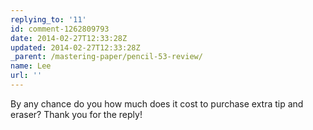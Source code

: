 ```yaml
---
replying_to: '11'
id: comment-1262809793
date: 2014-02-27T12:33:28Z
updated: 2014-02-27T12:33:28Z
_parent: /mastering-paper/pencil-53-review/
name: Lee
url: ''
---
```


By any chance do you how much does it cost to purchase extra tip and
eraser? Thank you for the reply!
